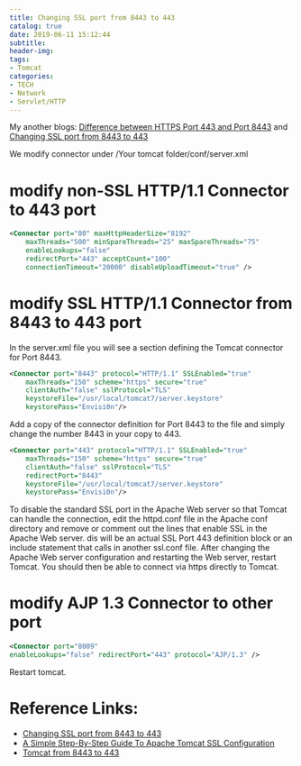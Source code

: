 ```yaml
---
title: Changing SSL port from 8443 to 443
catalog: true
date: 2019-06-11 15:12:44
subtitle:
header-img:
tags:
- Tomcat
categories:
- TECH
- Network
- Servlet/HTTP
---
```



My another blogs: [Difference between HTTPS Port 443 and Port 8443](http://liyuankun.top/2019/06/11/Difference-between-HTTPS-Port-443-and-Port-8443/) and [Changing SSL port from 8443 to 443](http://liyuankun.top/2019/06/11/Changing-SSL-port-from-8443-to-443/)

We modify connector under /Your tomcat folder/conf/server.xml

# modify non-SSL HTTP/1.1 Connector to 443 port

```xml
<Connector port="80" maxHttpHeaderSize="8192" 
    maxThreads="500" minSpareThreads="25" maxSpareThreads="75" 
    enableLookups="false"
    redirectPort="443" acceptCount="100" 
    connectionTimeout="20000" disableUploadTimeout="true" />
```

# modify SSL HTTP/1.1 Connector from 8443 to 443 port
In the server.xml file you will see a section defining the Tomcat connector for Port 8443. 

```xml
<Connector port="8443" protocol="HTTP/1.1" SSLEnabled="true"
    maxThreads="150" scheme="https" secure="true"
    clientAuth="false" sslProtocol="TLS"
    keystoreFile="/usr/local/tomcat7/server.keystore"
    keystorePass="Envisi0n"/>
```

Add a copy of the connector definition for Port 8443 to the file and simply change the number 8443 in your copy to 443. 
```xml
<Connector port="443" protocol="HTTP/1.1" SSLEnabled="true"
    maxThreads="150" scheme="https" secure="true"
    clientAuth="false" sslProtocol="TLS"
    redirectPort="8443"
    keystoreFile="/usr/local/tomcat7/server.keystore"
    keystorePass="Envisi0n"/>
```
To disable the standard SSL port in the Apache Web server so that Tomcat can handle the connection, edit the httpd.conf file in the Apache conf directory and remove or comment out the lines that enable SSL in the Apache Web server. dis will be an actual SSL Port 443 definition block or an include statement that calls in another ssl.conf file. After changing the Apache Web server configuration and restarting the Web server, restart Tomcat. You should then be able to connect via https directly to Tomcat.



# modify AJP 1.3 Connector to other port

```xml
<Connector port="8009" 
enableLookups="false" redirectPort="443" protocol="AJP/1.3" />
```

Restart tomcat.


# Reference Links:

* [Changing SSL port from 8443 to 443](https://www.jamf.com/jamf-nation/discussions/7210/changing-ssl-port-from-8443-to-443)
* [A Simple Step-By-Step Guide To Apache Tomcat SSL Configuration](https://www.mulesoft.com/tcat/tomcat-ssl)
* [Tomcat from 8443 to 443](https://stackoverflow.com/questions/25743718/tomcat-from-8443-to-443)